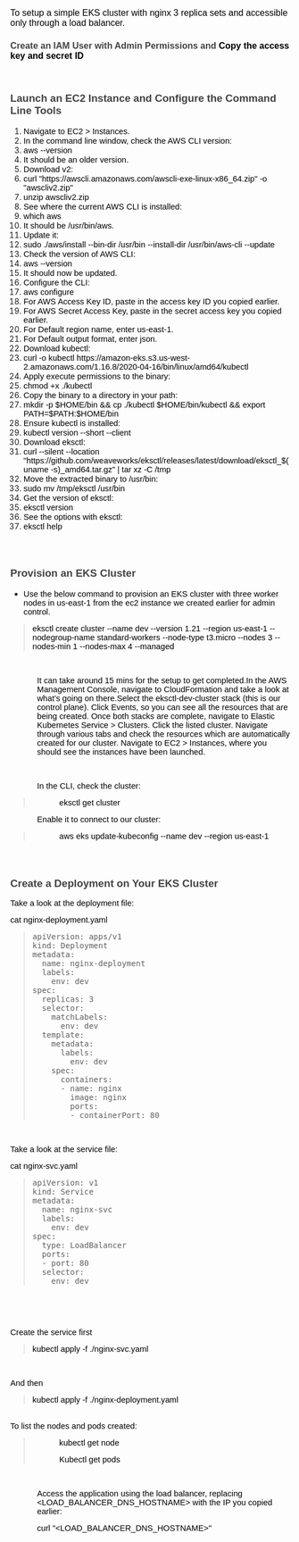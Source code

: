 <p><span style="font-size:16px"><span style="font-family:Arial"><span style="color:#000000">To setup a simple EKS cluster with nginx 3 replica sets and accessible only through a load balancer.</span></span></span></p>

<h3><span style="font-size:16px"><span style="font-family:Arial"><span style="color:#434343">Create an IAM User with Admin Permissions and&nbsp;</span><span style="color:#000000">Copy the access key and secret ID</span></span></span></h3>

<p>&nbsp;</p>

<h3><span style="font-size:13.999999999999998pt"><span style="font-family:Arial"><span style="color:#434343">Launch an EC2 Instance and Configure the Command Line Tools</span></span></span></h3>

<ol>
	<li style="list-style-type:decimal"><span style="font-size:11pt"><span style="font-family:Arial"><span style="color:#000000">Navigate to EC2 &gt; Instances.</span></span></span></li>
	<li style="list-style-type:decimal"><span style="font-size:11pt"><span style="font-family:Arial"><span style="color:#000000">In the command line window, check the AWS CLI version:</span></span></span></li>
	<li style="list-style-type:decimal"><span style="font-size:11pt"><span style="font-family:Arial"><span style="color:#000000">aws --version</span></span></span></li>
	<li style="list-style-type:decimal"><span style="font-size:11pt"><span style="font-family:Arial"><span style="color:#000000">It should be an older version.</span></span></span></li>
	<li style="list-style-type:decimal"><span style="font-size:11pt"><span style="font-family:Arial"><span style="color:#000000">Download v2:</span></span></span></li>
	<li style="list-style-type:decimal"><span style="font-size:11pt"><span style="font-family:Arial"><span style="color:#000000">curl &quot;https://awscli.amazonaws.com/awscli-exe-linux-x86_64.zip&quot; -o &quot;awscliv2.zip&quot;</span></span></span></li>
	<li style="list-style-type:decimal"><span style="font-size:11pt"><span style="font-family:Arial"><span style="color:#000000">unzip awscliv2.zip</span></span></span></li>
	<li style="list-style-type:decimal"><span style="font-size:11pt"><span style="font-family:Arial"><span style="color:#000000">See where the current AWS CLI is installed:</span></span></span></li>
	<li style="list-style-type:decimal"><span style="font-size:11pt"><span style="font-family:Arial"><span style="color:#000000">which aws</span></span></span></li>
	<li style="list-style-type:decimal"><span style="font-size:11pt"><span style="font-family:Arial"><span style="color:#000000">It should be /usr/bin/aws.</span></span></span></li>
	<li style="list-style-type:decimal"><span style="font-size:11pt"><span style="font-family:Arial"><span style="color:#000000">Update it:</span></span></span></li>
	<li style="list-style-type:decimal"><span style="font-size:11pt"><span style="font-family:Arial"><span style="color:#000000">sudo ./aws/install --bin-dir /usr/bin --install-dir /usr/bin/aws-cli --update</span></span></span></li>
	<li style="list-style-type:decimal"><span style="font-size:11pt"><span style="font-family:Arial"><span style="color:#000000">Check the version of AWS CLI:</span></span></span></li>
	<li style="list-style-type:decimal"><span style="font-size:11pt"><span style="font-family:Arial"><span style="color:#000000">aws --version</span></span></span></li>
	<li style="list-style-type:decimal"><span style="font-size:11pt"><span style="font-family:Arial"><span style="color:#000000">It should now be updated.</span></span></span></li>
	<li style="list-style-type:decimal"><span style="font-size:11pt"><span style="font-family:Arial"><span style="color:#000000">Configure the CLI:</span></span></span></li>
	<li style="list-style-type:decimal"><span style="font-size:11pt"><span style="font-family:Arial"><span style="color:#000000">aws configure</span></span></span></li>
	<li style="list-style-type:decimal"><span style="font-size:11pt"><span style="font-family:Arial"><span style="color:#000000">For AWS Access Key ID, paste in the access key ID you copied earlier.</span></span></span></li>
	<li style="list-style-type:decimal"><span style="font-size:11pt"><span style="font-family:Arial"><span style="color:#000000">For AWS Secret Access Key, paste in the secret access key you copied earlier.</span></span></span></li>
	<li style="list-style-type:decimal"><span style="font-size:11pt"><span style="font-family:Arial"><span style="color:#000000">For Default region name, enter us-east-1.</span></span></span></li>
	<li style="list-style-type:decimal"><span style="font-size:11pt"><span style="font-family:Arial"><span style="color:#000000">For Default output format, enter json.</span></span></span></li>
	<li style="list-style-type:decimal"><span style="font-size:11pt"><span style="font-family:Arial"><span style="color:#000000">Download kubectl:</span></span></span></li>
	<li style="list-style-type:decimal"><span style="font-size:11pt"><span style="font-family:Arial"><span style="color:#000000">curl -o kubectl https://amazon-eks.s3.us-west-2.amazonaws.com/1.16.8/2020-04-16/bin/linux/amd64/kubectl</span></span></span></li>
	<li style="list-style-type:decimal"><span style="font-size:11pt"><span style="font-family:Arial"><span style="color:#000000">Apply execute permissions to the binary:</span></span></span></li>
	<li style="list-style-type:decimal"><span style="font-size:11pt"><span style="font-family:Arial"><span style="color:#000000">chmod +x ./kubectl</span></span></span></li>
	<li style="list-style-type:decimal"><span style="font-size:11pt"><span style="font-family:Arial"><span style="color:#000000">Copy the binary to a directory in your path:</span></span></span></li>
	<li style="list-style-type:decimal"><span style="font-size:11pt"><span style="font-family:Arial"><span style="color:#000000">mkdir -p $HOME/bin &amp;&amp; cp ./kubectl $HOME/bin/kubectl &amp;&amp; export PATH=$PATH:$HOME/bin</span></span></span></li>
	<li style="list-style-type:decimal"><span style="font-size:11pt"><span style="font-family:Arial"><span style="color:#000000">Ensure kubectl is installed:</span></span></span></li>
	<li style="list-style-type:decimal"><span style="font-size:11pt"><span style="font-family:Arial"><span style="color:#000000">kubectl version --short --client</span></span></span></li>
	<li style="list-style-type:decimal"><span style="font-size:11pt"><span style="font-family:Arial"><span style="color:#000000">Download eksctl:</span></span></span></li>
	<li style="list-style-type:decimal"><span style="font-size:11pt"><span style="font-family:Arial"><span style="color:#000000">curl --silent --location &quot;https://github.com/weaveworks/eksctl/releases/latest/download/eksctl_$(uname -s)_amd64.tar.gz&quot; | tar xz -C /tmp</span></span></span></li>
	<li style="list-style-type:decimal"><span style="font-size:11pt"><span style="font-family:Arial"><span style="color:#000000">Move the extracted binary to /usr/bin:</span></span></span></li>
	<li style="list-style-type:decimal"><span style="font-size:11pt"><span style="font-family:Arial"><span style="color:#000000">sudo mv /tmp/eksctl /usr/bin</span></span></span></li>
	<li style="list-style-type:decimal"><span style="font-size:11pt"><span style="font-family:Arial"><span style="color:#000000">Get the version of eksctl:</span></span></span></li>
	<li style="list-style-type:decimal"><span style="font-size:11pt"><span style="font-family:Arial"><span style="color:#000000">eksctl version</span></span></span></li>
	<li style="list-style-type:decimal"><span style="font-size:11pt"><span style="font-family:Arial"><span style="color:#000000">See the options with eksctl:</span></span></span></li>
	<li style="list-style-type:decimal"><span style="font-size:11pt"><span style="font-family:Arial"><span style="color:#000000">eksctl help</span></span></span></li>
</ol>

<h3>&nbsp;</h3>

<h3><strong><span style="font-size:13.999999999999998pt"><span style="font-family:Arial"><span style="color:#434343">Provision an EKS Cluster</span></span></span></strong></h3>

<ul>
	<li><span style="font-size:11pt"><span style="font-family:Arial"><span style="color:#000000">Use the below command to provision an EKS cluster with three worker nodes in us-east-1 from the ec2 instance we created earlier for admin control.</span></span></span></li>
</ul>

<blockquote>
<p><span style="font-size:11pt"><span style="font-family:Arial"><span style="color:#000000">eksctl create cluster --name dev --version 1.21 --region us-east-1 --nodegroup-name standard-workers --node-type t3.micro --nodes 3 --nodes-min 1 --nodes-max 4 --managed</span></span></span></p>
</blockquote>

<p>&nbsp;</p>

<p style="margin-left:48px"><span style="font-size:11pt"><span style="font-family:Arial"><span style="color:#000000">It can take around 15 mins for the setup to get completed.In the AWS Management Console, navigate to CloudFormation and take a look at what&rsquo;s going on there.Select the eksctl-dev-cluster stack (this is our control plane). Click Events, so you can see all the resources that are being created. Once both stacks are complete, navigate to Elastic Kubernetes Service &gt; Clusters. Click the listed cluster. Navigate through various tabs and check the resources which are automatically created for our cluster. Navigate to EC2 &gt; Instances, where you should see the instances have been launched.&nbsp;</span></span></span></p>

<p>&nbsp;</p>

<p style="margin-left:48px"><span style="font-size:11pt"><span style="font-family:Arial"><span style="color:#000000">In the CLI, check the cluster:</span></span></span></p>

<blockquote>
<p style="margin-left:48px"><span style="font-size:11pt"><span style="font-family:Arial"><span style="color:#000000">eksctl get cluster</span></span></span></p>
</blockquote>

<p style="margin-left:48px"><span style="font-size:11pt"><span style="font-family:Arial"><span style="color:#000000">Enable it to connect to our cluster:</span></span></span></p>

<blockquote>
<p style="margin-left:48px"><span style="font-size:11pt"><span style="font-family:Arial"><span style="color:#000000">aws eks update-kubeconfig --name dev --region us-east-1</span></span></span></p>
</blockquote>

<h3>&nbsp;</h3>

<h3><span style="font-size:13.999999999999998pt"><span style="font-family:Arial"><span style="color:#434343">Create a Deployment on Your EKS Cluster</span></span></span></h3>

<p><span style="font-size:11pt"><span style="font-family:Arial"><span style="color:#000000">Take a look at the deployment file:</span></span></span></p>

<p><span style="font-size:11pt"><span style="font-family:Arial"><span style="color:#000000">cat nginx-deployment.yaml</span></span></span></p>

<blockquote>
<pre>
apiVersion: apps/v1
kind: Deployment
metadata:
  name: nginx-deployment
  labels:
    env: dev
spec:
  replicas: 3
  selector:
    matchLabels:
      env: dev
  template:
    metadata:
      labels:
        env: dev
    spec:
      containers:
      - name: nginx
        image: nginx
        ports:
        - containerPort: 80</pre>
</blockquote>

<p>&nbsp;</p>

<p><span style="font-size:11pt"><span style="font-family:Arial"><span style="color:#000000">Take a look at the service file:</span></span></span></p>

<p><span style="font-size:11pt"><span style="font-family:Arial"><span style="color:#000000">cat nginx-svc.yaml</span></span></span></p>

<blockquote>
<pre>
apiVersion: v1
kind: Service
metadata:
  name: nginx-svc
  labels:
    env: dev
spec:
  type: LoadBalancer
  ports:
  - port: 80
  selector:
    env: dev</pre>
</blockquote>

<p>&nbsp;</p>

<p>&nbsp;</p>

<p><span style="font-size:11pt"><span style="font-family:Arial"><span style="color:#000000">Create the service first&nbsp;</span></span></span></p>

<blockquote>
<p><span style="font-size:11pt"><span style="font-family:Arial"><span style="color:#000000">kubectl apply -f ./nginx-svc.yaml</span></span></span></p>
</blockquote>

<p>&nbsp;</p>

<p><span style="font-size:11pt"><span style="font-family:Arial"><span style="color:#000000">And then</span></span></span></p>

<blockquote>
<p><span style="font-size:11pt"><span style="font-family:Arial"><span style="color:#000000">kubectl apply -f ./nginx-deployment.yaml</span></span></span></p>
</blockquote>

<p><br />
<span style="color:#000000; font-family:Arial"><span style="font-size:14.6667px">To list the nodes and pods created:</span></span></p>

<blockquote>
<p style="margin-left:48px"><span style="font-size:11pt"><span style="font-family:Arial"><span style="color:#000000">kubectl get node</span></span></span></p>

<p style="margin-left:48px"><span style="font-size:11pt"><span style="font-family:Arial"><span style="color:#000000">Kubectl get pods</span></span></span></p>
</blockquote>

<p>&nbsp;</p>

<p style="margin-left:48px"><span style="font-size:11pt"><span style="font-family:Arial"><span style="color:#000000">Access the application using the load balancer, replacing &lt;LOAD_BALANCER_DNS_HOSTNAME&gt; with the IP you copied earlier:</span></span></span></p>

<p style="margin-left:48px"><span style="font-size:11pt"><span style="font-family:Arial"><span style="color:#000000">curl &quot;&lt;LOAD_BALANCER_DNS_HOSTNAME&gt;&quot;</span></span></span></p>

<p><br />
&nbsp;</p>
